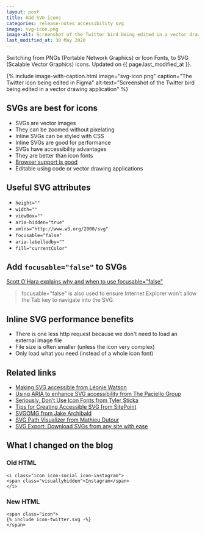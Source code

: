 ```yaml
---
layout: post   
title: Add SVG icons
categories: release-notes accessibility svg
image: svg-icon.png
image-alt: Screenshot of the Twitter bird being edited in a vector drawing application
last_modified_at: 30 May 2020
---
```


<p class="lede">Switching from PNGs (Portable Network Graphics) or Icon Fonts, to SVG (Scalable Vector Graphics) icons. Updated on {{ page.last_modified_at }}.</p>

{%
  include image-with-caption.html
  image="svg-icon.png"
  caption="The Twitter icon being edited in Figma"
  alt-text="Screenshot of the Twitter bird being edited in a vector drawing application"
%}

## SVGs are best for icons

- SVGs are vector images
- They can be zoomed without pixelating
- Inline SVGs can be styled with CSS
- Inline SVGs are good for performance
- SVGs have accessibility advantages
- They are better than icon fonts
- [Browser support is good](https://caniuse.com/#feat=svg-html5)
- Editable using code or vector drawing applications

## Useful SVG attributes

- `height=""`
- `width=""`
- `viewBox=""`
- `aria-hidden="true"`
- `xmlns="http://www.w3.org/2000/svg"`
- `focusable="false"`
- `aria-labelledby=""`
- `fill="currentColor"`

## Add `focusable="false"` to SVGs

[Scott O'Hara explains why and when to use focusable=&quot;false&quot;](https://www.scottohara.me/blog/2019/05/22/contextual-images-svgs-and-a11y.html#svgs-that-are-decorative)

> focusable=&quot;false&quot; is also used to ensure Internet Explorer won’t allow the Tab key to navigate into the SVG.

## Inline SVG performance benefits
- There is one less http request because we don't need to load an external image file
- File size is often smaller (unless the icon very complex)
- Only load what you need (instead of a whole icon font)

## Related links

- [Making SVG accessible from Léonie Watson](http://decks.tink.uk/2017/lws/index.html)
- [Using ARIA to enhance SVG accessibility from The Paciello Group](https://developer.paciellogroup.com/blog/2013/12/using-aria-enhance-svg-accessibility/)
- [Seriously, Don’t Use Icon Fonts from Tyler Sticka](https://cloudfour.com/thinks/seriously-dont-use-icon-fonts/)
- [Tips for Creating Accessible SVG from SitePoint](https://www.sitepoint.com/tips-accessible-svg/)
- [SVGOMG from Jake Archibald](https://jakearchibald.github.io/svgomg/)
- [SVG Path Visualizer from Mathieu Dutour](https://svg-path-visualizer.netlify.app/)
- [SVG Export: Download SVGs from any site with ease](https://svgexport.io/)

## What I changed on the blog

### Old HTML
```
<i class="icon icon-social icon-instagram">
<span class="visuallyhidden">Instagram</span>
</i>
```

### New HTML
```
<span class="icon">
{% include icon-twitter.svg -%}
</span>
```
